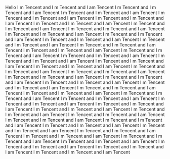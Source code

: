 Hello I m Tencent and I m Tencent and I am Tencent I m Tencent and I m Tencent and I am Tencent I m Tencent and I m Tencent and I am Tencent I m Tencent and I m Tencent and I am Tencent I m Tencent and I m Tencent and I am Tencent I m Tencent and I m Tencent and I am Tencent I m Tencent and I m Tencent and I am Tencent I m Tencent and I m Tencent and I am Tencent I m Tencent and I m Tencent and I am Tencent I m Tencent and I m Tencent and I am Tencent I m Tencent and I m Tencent and I am Tencent I m Tencent and I m Tencent and I am Tencent I m Tencent and I m Tencent and I am Tencent I m Tencent and I m Tencent and I am Tencent I m Tencent and I m Tencent and I am Tencent I m Tencent and I m Tencent and I am Tencent I m Tencent and I m Tencent and I am Tencent I m Tencent and I m Tencent and I am Tencent I m Tencent and I m Tencent and I am Tencent I m Tencent and I m Tencent and I am Tencent I m Tencent and I m Tencent and I am Tencent I m Tencent and I m Tencent and I am Tencent I m Tencent and I m Tencent and I am Tencent I m Tencent and I m Tencent and I am Tencent I m Tencent and I m Tencent and I am Tencent I m Tencent and I m Tencent and I am Tencent I m Tencent and I m Tencent and I am Tencent I m Tencent and I m Tencent and I am Tencent I m Tencent and I m Tencent and I am Tencent I m Tencent and I m Tencent and I am Tencent I m Tencent and I m Tencent and I am Tencent I m Tencent and I m Tencent and I am Tencent I m Tencent and I m Tencent and I am Tencent I m Tencent and I m Tencent and I am Tencent I m Tencent and I m Tencent and I am Tencent I m Tencent and I m Tencent and I am Tencent I m Tencent and I m Tencent and I am Tencent I m Tencent and I m Tencent and I am Tencent I m Tencent and I m Tencent and I am Tencent I m Tencent and I m Tencent and I am Tencent I m Tencent and I m Tencent and I am Tencent I m Tencent and I m Tencent and I am Tencent I m Tencent and I m Tencent and I am Tencent I m Tencent and I m Tencent and I am Tencent I m Tencent and I m Tencent and I am Tencent
